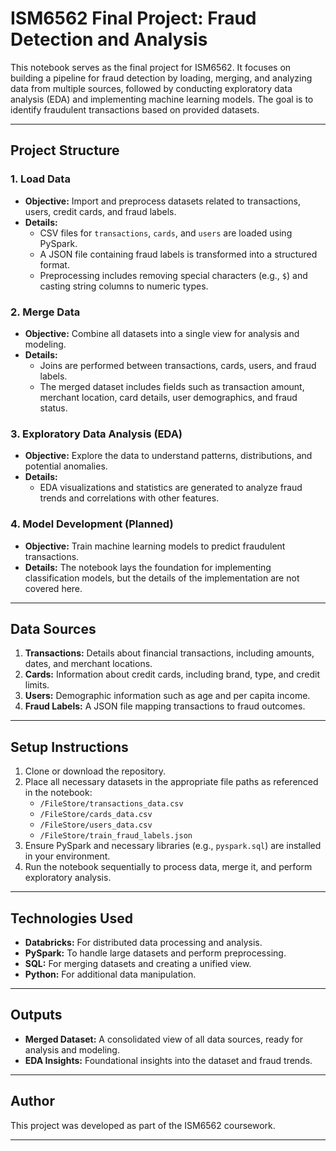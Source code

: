 # ISM6562 Final Project: Fraud Detection and Analysis

This notebook serves as the final project for ISM6562. It focuses on building a pipeline for fraud detection by loading, merging, and analyzing data from multiple sources, followed by conducting exploratory data analysis (EDA) and implementing machine learning models. The goal is to identify fraudulent transactions based on provided datasets.

---

## Project Structure

### 1. Load Data
- **Objective:** Import and preprocess datasets related to transactions, users, credit cards, and fraud labels.
- **Details:**
  - CSV files for `transactions`, `cards`, and `users` are loaded using PySpark.
  - A JSON file containing fraud labels is transformed into a structured format.
  - Preprocessing includes removing special characters (e.g., `$`) and casting string columns to numeric types.

### 2. Merge Data
- **Objective:** Combine all datasets into a single view for analysis and modeling.
- **Details:**
  - Joins are performed between transactions, cards, users, and fraud labels.
  - The merged dataset includes fields such as transaction amount, merchant location, card details, user demographics, and fraud status.

### 3. Exploratory Data Analysis (EDA)
- **Objective:** Explore the data to understand patterns, distributions, and potential anomalies.
- **Details:**
  - EDA visualizations and statistics are generated to analyze fraud trends and correlations with other features.

### 4. Model Development (Planned)
- **Objective:** Train machine learning models to predict fraudulent transactions.
- **Details:** The notebook lays the foundation for implementing classification models, but the details of the implementation are not covered here.

---

## Data Sources
1. **Transactions:** Details about financial transactions, including amounts, dates, and merchant locations.
2. **Cards:** Information about credit cards, including brand, type, and credit limits.
3. **Users:** Demographic information such as age and per capita income.
4. **Fraud Labels:** A JSON file mapping transactions to fraud outcomes.

---

## Setup Instructions
1. Clone or download the repository.
2. Place all necessary datasets in the appropriate file paths as referenced in the notebook:
   - `/FileStore/transactions_data.csv`
   - `/FileStore/cards_data.csv`
   - `/FileStore/users_data.csv`
   - `/FileStore/train_fraud_labels.json`
3. Ensure PySpark and necessary libraries (e.g., `pyspark.sql`) are installed in your environment.
4. Run the notebook sequentially to process data, merge it, and perform exploratory analysis.

---

## Technologies Used
- **Databricks:** For distributed data processing and analysis.
- **PySpark:** To handle large datasets and perform preprocessing.
- **SQL:** For merging datasets and creating a unified view.
- **Python:** For additional data manipulation.

---

## Outputs
- **Merged Dataset:** A consolidated view of all data sources, ready for analysis and modeling.
- **EDA Insights:** Foundational insights into the dataset and fraud trends.

---

## Author
This project was developed as part of the ISM6562 coursework.

---
